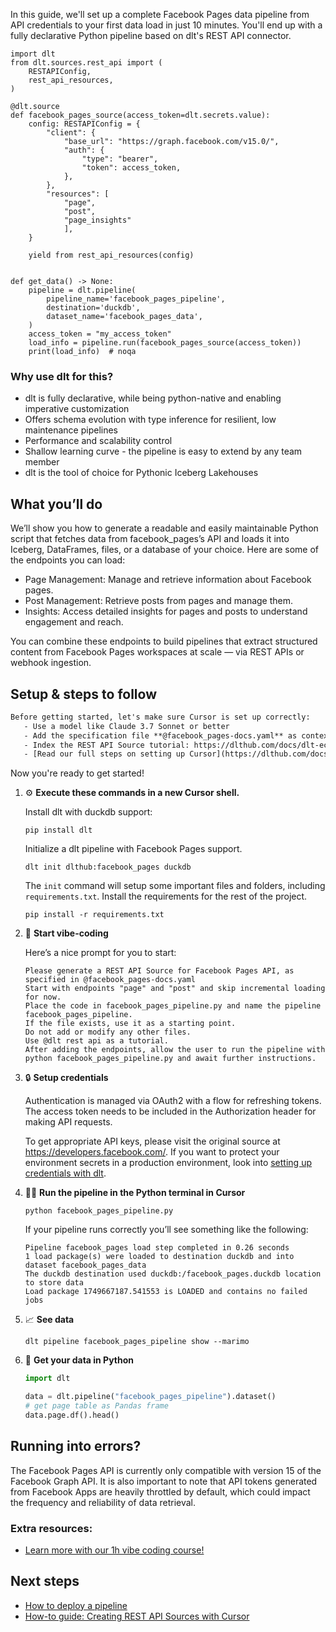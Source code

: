 In this guide, we'll set up a complete Facebook Pages data pipeline from API credentials to your first data load in just 10 minutes. You'll end up with a fully declarative Python pipeline based on dlt's REST API connector.

```python-outcome
import dlt
from dlt.sources.rest_api import (
    RESTAPIConfig,
    rest_api_resources,
)

@dlt.source
def facebook_pages_source(access_token=dlt.secrets.value):
    config: RESTAPIConfig = {
        "client": {
            "base_url": "https://graph.facebook.com/v15.0/",
            "auth": {
                "type": "bearer",
                "token": access_token,
            },
        },
        "resources": [
            "page",
            "post",
            "page_insights"
            ],
    }

    yield from rest_api_resources(config)


def get_data() -> None:
    pipeline = dlt.pipeline(
        pipeline_name='facebook_pages_pipeline',
        destination='duckdb',
        dataset_name='facebook_pages_data', 
    )
    access_token = "my_access_token"
    load_info = pipeline.run(facebook_pages_source(access_token))
    print(load_info)  # noqa
```

### Why use dlt for this?

- dlt is fully declarative, while being python-native and enabling imperative customization
- Offers schema evolution with type inference for resilient, low maintenance pipelines
- Performance and scalability control
- Shallow learning curve - the pipeline is easy to extend by any team member
- dlt is the tool of choice for Pythonic Iceberg Lakehouses

## What you’ll do

We’ll show you how to generate a readable and easily maintainable Python script that fetches data from facebook_pages’s API and loads it into Iceberg, DataFrames, files, or a database of your choice. Here are some of the endpoints you can load:

- Page Management: Manage and retrieve information about Facebook pages.
- Post Management: Retrieve posts from pages and manage them.
- Insights: Access detailed insights for pages and posts to understand engagement and reach.

You can combine these endpoints to build pipelines that extract structured content from Facebook Pages workspaces at scale — via REST APIs or webhook ingestion.

## Setup & steps to follow

```default
Before getting started, let's make sure Cursor is set up correctly:
   - Use a model like Claude 3.7 Sonnet or better
   - Add the specification file **@facebook_pages-docs.yaml** as context
   - Index the REST API Source tutorial: https://dlthub.com/docs/dlt-ecosystem/verified-sources/rest_api/ and add it to context as **@dlt rest api**
   - [Read our full steps on setting up Cursor](https://dlthub.com/docs/dlt-ecosystem/llm-tooling/cursor-restapi#23-configuring-cursor-with-documentation)
```

Now you're ready to get started! 

1. ⚙️ **Execute these commands in a new Cursor shell.**
    
    Install dlt with duckdb support:
    ```shell
    pip install dlt
    ```

    Initialize a dlt pipeline with Facebook Pages support.
    ```shell
    dlt init dlthub:facebook_pages duckdb
    ```

    The `init` command will setup some important files and folders, including `requirements.txt`. Install the requirements for the rest of the project.
    ```shell
    pip install -r requirements.txt
    ```
    
2. 🤠 **Start vibe-coding**
    
    Here’s a nice prompt for you to start: 
    
    ```prompt
    Please generate a REST API Source for Facebook Pages API, as specified in @facebook_pages-docs.yaml 
    Start with endpoints "page" and "post" and skip incremental loading for now. 
    Place the code in facebook_pages_pipeline.py and name the pipeline facebook_pages_pipeline. 
    If the file exists, use it as a starting point. 
    Do not add or modify any other files. 
    Use @dlt rest api as a tutorial. 
    After adding the endpoints, allow the user to run the pipeline with python facebook_pages_pipeline.py and await further instructions.
    ```

    
3. 🔒 **Setup credentials** 
    
    Authentication is managed via OAuth2 with a flow for refreshing tokens. The access token needs to be included in the Authorization header for making API requests.
    
    To get appropriate API keys, please visit the original source at https://developers.facebook.com/.
    If you want to protect your environment secrets in a production environment, look into [setting up credentials with dlt](https://dlthub.com/docs/walkthroughs/add_credentials).
    
4. 🏃‍♀️ **Run the pipeline in the Python terminal in Cursor**
    
    ```shell
    python facebook_pages_pipeline.py
    ```
    
    If your pipeline runs correctly you’ll see something like the following:
    
    ```shell
    Pipeline facebook_pages load step completed in 0.26 seconds
    1 load package(s) were loaded to destination duckdb and into dataset facebook_pages_data
    The duckdb destination used duckdb:/facebook_pages.duckdb location to store data
    Load package 1749667187.541553 is LOADED and contains no failed jobs
    ```
    
5. 📈 **See data**
    
    ```shell
    dlt pipeline facebook_pages_pipeline show --marimo
    ```
    
6. 🐍 **Get your data in Python**
    
    ```python
    import dlt

   data = dlt.pipeline("facebook_pages_pipeline").dataset()
   # get page table as Pandas frame
   data.page.df().head()
    ```

## Running into errors?

The Facebook Pages API is currently only compatible with version 15 of the Facebook Graph API. It is also important to note that API tokens generated from Facebook Apps are heavily throttled by default, which could impact the frequency and reliability of data retrieval.

### Extra resources:

- [Learn more with our 1h vibe coding course!](https://www.youtube.com/watch?v=GGid70rnJuM)

## Next steps

- [How to deploy a pipeline](https://dlthub.com/docs/walkthroughs/deploy-a-pipeline)
- [How-to guide: Creating REST API Sources with Cursor](https://dlthub.com/docs/dlt-ecosystem/llm-tooling/cursor-restapi)